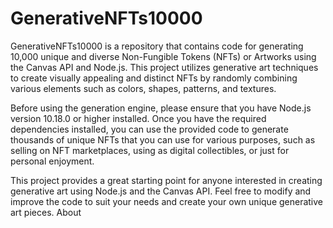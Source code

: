 # GenerativeNFTs10000

GenerativeNFTs10000 is a repository that contains code for generating 10,000 unique and diverse Non-Fungible Tokens (NFTs) or Artworks using the Canvas API and Node.js.
This project utilizes generative art techniques to create visually appealing and distinct NFTs by randomly combining various elements such as colors, shapes, patterns, and textures.

Before using the generation engine, please ensure that you have Node.js version 10.18.0 or higher installed. Once you have the required dependencies installed, you can use the provided code to generate thousands of unique NFTs that you can use for various purposes, such as selling on NFT marketplaces, using as digital collectibles, or just for personal enjoyment.

This project provides a great starting point for anyone interested in creating generative art using Node.js and the Canvas API. Feel free to modify and improve the code to suit your needs and create your own unique generative art pieces.
About

